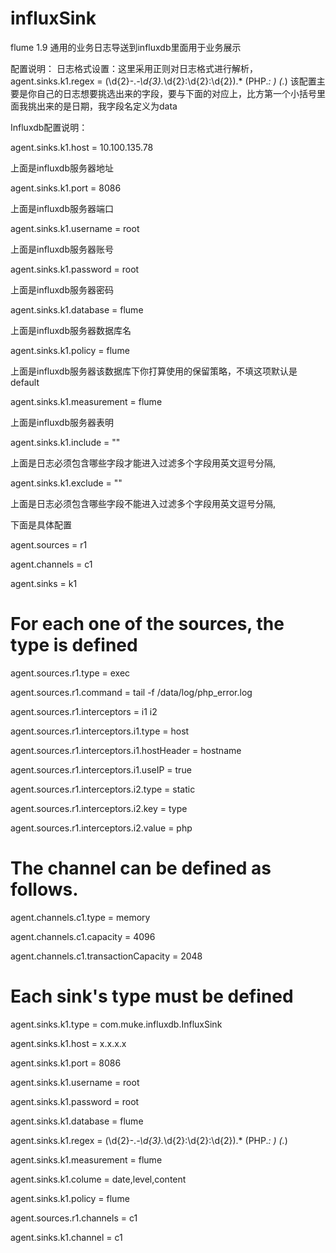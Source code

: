 # influxSink

flume 1.9 通用的业务日志导送到influxdb里面用于业务展示

配置说明：
日志格式设置：这里采用正则对日志格式进行解析，agent.sinks.k1.regex = (\\d{2}-.*-\\d{3}.*\\d{2}:\\d{2}:\\d{2}).* (PHP.*: ) (.*)
该配置主要是你自己的日志想要挑选出来的字段，要与下面的对应上，比方第一个小括号里面我挑出来的是日期，我字段名定义为data

Influxdb配置说明：

agent.sinks.k1.host = 10.100.135.78

上面是influxdb服务器地址

agent.sinks.k1.port = 8086

上面是influxdb服务器端口

agent.sinks.k1.username = root

上面是influxdb服务器账号

agent.sinks.k1.password = root

上面是influxdb服务器密码

agent.sinks.k1.database = flume

上面是influxdb服务器数据库名

agent.sinks.k1.policy = flume

上面是influxdb服务器该数据库下你打算使用的保留策略，不填这项默认是default

agent.sinks.k1.measurement = flume

上面是influxdb服务器表明

agent.sinks.k1.include = ""

上面是日志必须包含哪些字段才能进入过滤多个字段用英文逗号分隔,

agent.sinks.k1.exclude = ""

上面是日志必须包含哪些字段不能进入过滤多个字段用英文逗号分隔,


下面是具体配置

agent.sources = r1

agent.channels = c1

agent.sinks = k1

# For each one of the sources, the type is defined

agent.sources.r1.type = exec

agent.sources.r1.command = tail -f /data/log/php_error.log

agent.sources.r1.interceptors = i1 i2

agent.sources.r1.interceptors.i1.type = host

agent.sources.r1.interceptors.i1.hostHeader  = hostname

agent.sources.r1.interceptors.i1.useIP  = true

agent.sources.r1.interceptors.i2.type = static

agent.sources.r1.interceptors.i2.key = type

agent.sources.r1.interceptors.i2.value = php

# The channel can be defined as follows.

agent.channels.c1.type = memory

agent.channels.c1.capacity = 4096

agent.channels.c1.transactionCapacity = 2048

# Each sink's type must be defined

agent.sinks.k1.type = com.muke.influxdb.InfluxSink

agent.sinks.k1.host = x.x.x.x

agent.sinks.k1.port = 8086

agent.sinks.k1.username = root

agent.sinks.k1.password = root

agent.sinks.k1.database = flume

agent.sinks.k1.regex = (\\d{2}-.*-\\d{3}.*\\d{2}:\\d{2}:\\d{2}).* (PHP.*: ) (.*)

agent.sinks.k1.measurement = flume

agent.sinks.k1.colume = date,level,content

agent.sinks.k1.policy = flume

agent.sources.r1.channels = c1

agent.sinks.k1.channel = c1

